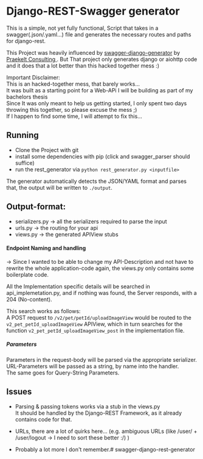# Django-REST-Swagger generator
This is a simple, not yet fully functional, Script that takes in a swagger(.json/.yaml...) file and generates the necessary routes and paths for django-rest.

This Project was heavily influenced by [swagger-django-generator](https://github.com/praekelt/swagger-django-generator) by [Praekelt Consulting
](https://github.com/praekelt). But That project only generates django or aiohttp code and it does that a lot better than this hacked together mess :)

Important Disclaimer:<br>
This is an hacked-together mess, that barely works...<br>
It was built as a starting point for a Web-APi I will be building as part of my bachelors thesis<br>
Since It was only meant to help us getting started, I only spent two days throwing this together, so please excuse the mess ;)<br>
If I happen to find some time, I will attempt to fix this...<br>

## Running
 - Clone the Project with git
 - install some dependencies with pip (click and swagger_parser should suffice)
 - run the rest_generator via `python rest_generator.py <inputfile>`

The generator automatically detects the JSON/YAML format and parses that,
the output will be written to `./output`.

## Output-format:
- serializers.py -> all the serializers required to parse the input
- urls.py -> the routing for your api
- views.py -> the generated APIView stubs

#### Endpoint Naming and handling

-> Since I wanted to be able to change my API-Description and not have to rewrite the whole application-code again, the views.py only contains some boilerplate code.

All the Implementation specific details will be searched in api_implemetation.py, and if nothing was found, the Server responds, with a 204 (No-content).

This search works as follows:<br>
A POST request to `/v2/pet/petId/uploadImageView` would be routed to the `v2_pet_petId_uploadImageView` APIView, which in turn searches for the function `v2_pet_petId_uploadImageView_post` in the implementation file.

##### Parameters
Parameters in the request-body will be parsed via the appropriate serializer. <br>
URL-Parameters will be passed as a string, by name into the handler.<br>
The same goes for Query-String Parameters.


## Issues
- Parsing & passing tokens works via a stub in the views.py<br>
It should be handled by the Django-REST Framework, as it already contains code for that.

- URLs, there are a lot of quirks here... (e.g. ambiguous URLs (like /user/<username> + /user/logout -> I need to sort these better :/) )

- Probably a lot more I don't remember.# swagger-django-rest-generator

